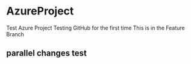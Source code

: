 # AzureProject
Test Azure Project
Testing GitHub for the first time
This is in the Feature Branch

## parallel changes test
